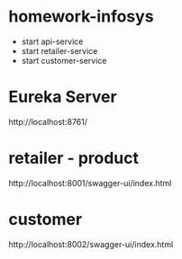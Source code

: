 # homework-infosys
- start api-service
- start retailer-service
- start customer-service

# Eureka Server
http://localhost:8761/

# retailer - product
http://localhost:8001/swagger-ui/index.html

# customer
http://localhost:8002/swagger-ui/index.html
